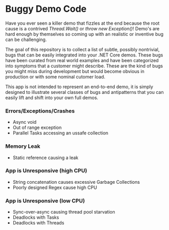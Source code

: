 # Buggy Demo Code 

Have you ever seen a killer demo that fizzles at the end because the root cause is a contrived _Thread.Wait()_ or _throw new Exception()_! Demo's are hard enough by themselves so coming up with an realistic or inventive bug can be challenging.   

The goal of this repository is to collect a list of subtle, possibly nontrivial, bugs that can be easily integrated into your .NET Core demos. These bugs have been curated from real world examples and have been categorized into symptoms that a customer might describe. These are the kind of bugs you might miss during development but would become obvious in production or with some nominal cutomer load.

This app is not intended to represent an end-to-end demo, it is simply designed to illustrate several classes of bugs and antipatterns that you can easily lift and shift into your own full demos.

### Errors/Exceptions/Crashes
- Async void 
- Out of range exception
- Parallel Tasks accessing an ussafe collection

### Memory Leak
- Static reference causing a leak

### App is Unresponsive (high CPU)
- String concatenation causes excessive Garbage Collections
- Poorly designed Regex cause high CPU

### App is Unresponsive (low CPU)
- Sync-over-async causing thread pool starvation
- Deadlocks with Tasks
- Deadlocks with Threads
